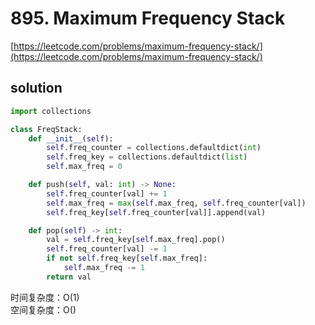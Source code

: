 # 895. Maximum Frequency Stack

[https://leetcode.com/problems/maximum-frequency-stack/](https://leetcode.com/problems/maximum-frequency-stack/)

## solution

```python
import collections

class FreqStack:
    def __init__(self):
        self.freq_counter = collections.defaultdict(int)
        self.freq_key = collections.defaultdict(list)
        self.max_freq = 0

    def push(self, val: int) -> None:
        self.freq_counter[val] += 1
        self.max_freq = max(self.max_freq, self.freq_counter[val])
        self.freq_key[self.freq_counter[val]].append(val)

    def pop(self) -> int:
        val = self.freq_key[self.max_freq].pop()
        self.freq_counter[val] -= 1
        if not self.freq_key[self.max_freq]:
            self.max_freq -= 1
        return val
```

时间复杂度：O(1) <br>
空间复杂度：O()
